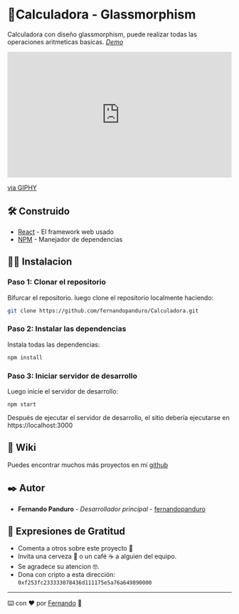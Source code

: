 # 📱Calculadora - Glassmorphism

Calculadora con diseño glassmorphism, puede realizar todas las operaciones aritmeticas basicas. _[Demo](https://calculadora-glassmorphism.netlify.app/)_

<div style="width:100%;height:0;padding-bottom:56%;position:relative;"><iframe src="https://giphy.com/embed/jjGlviHeu2gDSdDewb" width="100%" height="100%" style="position:absolute" frameBorder="0" class="giphy-embed" allowFullScreen></iframe></div><p><a href="https://giphy.com/gifs/jjGlviHeu2gDSdDewb">via GIPHY</a></p>

## 🛠️ Construido 

* [React](https://create-react-app.dev/) - El framework web usado
* [NPM](https://www.npmjs.com/) - Manejador de dependencias

## 🧑‍💻 Instalacion 

### Paso 1: Clonar el repositorio

Bifurcar el repositorio. luego clone el repositorio localmente haciendo:

```bash
git clone https://github.com/fernandopanduro/Calculadora.git
```

### Paso 2: Instalar las dependencias

Instala todas las dependencias:

```bash
npm install
```

### Paso 3: Iniciar servidor de desarrollo

Luego inicie el servidor de desarrollo:
```
npm start
```
Después de ejecutar el servidor de desarrollo, el sitio debería ejecutarse en https://localhost:3000


## 📖 Wiki 

Puedes encontrar muchos más proyectos en mi [github](https://github.com/fernandopanduro)


## ✒️ Autor 

* **Fernando Panduro** - *Desarrollador principal* - [fernandopanduro](https://github.com/fernandopanduro)


## 🎁 Expresiones de Gratitud 

* Comenta a otros sobre este proyecto 📢
* Invita una cerveza 🍺 o un café ☕ a alguien del equipo. 
* Se agradece su atencion 🤓.
* Dona con cripto a esta dirección: `0xf253fc233333078436d111175e5a76a649890000`


---
⌨️ con ❤️ por [Fernando](https://github.com/fernandopanduro) 👑



